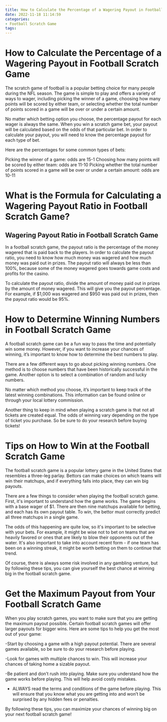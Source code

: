 ```yaml
---
title: How to Calculate the Percentage of a Wagering Payout in Football Scratch Game
date: 2022-11-18 11:14:59
categories:
- Football Scratch Game
tags:
---
```



#  How to Calculate the Percentage of a Wagering Payout in Football Scratch Game

The scratch game of football is a popular betting choice for many people during the NFL season. The game is simple to play and offers a variety of ways to wager, including picking the winner of a game, choosing how many points will be scored by either team, or selecting whether the total number of points scored in a game will be over or under a certain amount.

No matter which betting option you choose, the percentage payout for each wager is always the same. When you win a scratch game bet, your payout will be calculated based on the odds of that particular bet. In order to calculate your payout, you will need to know the percentage payout for each type of bet.

Here are the percentages for some common types of bets:

Picking the winner of a game: odds are 15-1
Choosing how many points will be scored by either team: odds are 11-10
Picking whether the total number of points scored in a game will be over or under a certain amount: odds are 10-11

#  What is the Formula for Calculating a Wagering Payout Ratio in Football Scratch Game?

## Wagering Payout Ratio in Football Scratch Game

In a football scratch game, the payout ratio is the percentage of the money wagered that is paid back to the players. In order to calculate the payout ratio, you need to know how much money was wagered and how much money was paid out in prizes. The payout ratio will always be less than 100%, because some of the money wagered goes towards game costs and profits for the casino.

To calculate the payout ratio, divide the amount of money paid out in prizes by the amount of money wagered. This will give you the payout percentage. For example, if $1,000 was wagered and $950 was paid out in prizes, then the payout ratio would be 95%.

#  How to Determine Winning Numbers in Football Scratch Game 

A football scratch game can be a fun way to pass the time and potentially win some money. However, if you want to increase your chances of winning, it’s important to know how to determine the best numbers to play.

There are a few different ways to go about picking winning numbers. One method is to choose numbers that have been historically successful in the game. Another option is to select a combination of random and lucky numbers.

No matter which method you choose, it’s important to keep track of the latest winning combinations. This information can be found online or through your local lottery commission.

Another thing to keep in mind when playing a scratch game is that not all tickets are created equal. The odds of winning vary depending on the type of ticket you purchase. So be sure to do your research before buying tickets!

#  Tips on How to Win at the Football Scratch Game 

The football scratch game is a popular lottery game in the United States that resembles a three-leg parlay. Bettors can make choices on which teams will win their matchups, and if everything falls into place, they can win big payouts.

There are a few things to consider when playing the football scratch game. First, it's important to understand how the game works. The game begins with a base wager of $1. There are then nine matchups available for betting, and each has its own payout table. To win, the bettor must correctly predict all three matchups in a single game. 

The odds of this happening are quite low, so it's important to be selective with your bets. For example, it might be wise not to bet on teams that are heavily favored or ones that are likely to blow their opponents out of the water. It's also important to take into account recent form - if one team has been on a winning streak, it might be worth betting on them to continue that trend. 

Of course, there is always some risk involved in any gambling venture, but by following these tips, you can give yourself the best chance at winning big in the football scratch game.

#  Get the Maximum Payout from Your Football Scratch Game

When you play scratch games, you want to make sure that you are getting the maximum payout possible. Certain football scratch games will offer larger payouts for bigger wins. Here are some tips to help you get the most out of your game:

-Start by choosing a game with a high payout potential. There are several games available, so be sure to do your research before playing.

-Look for games with multiple chances to win. This will increase your chances of taking home a sizable payout.

-Be patient and don’t rush into playing. Make sure you understand how the game works before playing. This will help avoid costly mistakes.

- ALWAYS read the terms and conditions of the game before playing. This will ensure that you know what you are getting into and won’t be surprised by any hidden fees or penalties.

By following these tips, you can maximize your chances of winning big on your next football scratch game!